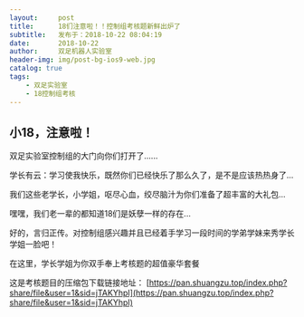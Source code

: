 ```yaml
---
layout:     post
title:      18们注意啦！！控制组考核题新鲜出炉了
subtitle:   发布于：2018-10-22 08:04:19      
date:       2018-10-22
author:     双足机器人实验室
header-img: img/post-bg-ios9-web.jpg
catalog: true
tags:
    - 双足实验室
    - 18控制组考核
---
```


##  小18，注意啦！

双足实验室控制组的大门向你们打开了......

  学长有云：学习使我快乐，既然你们已经快乐了那么久了，是不是应该热热身了...
  <!--more-->

  我们这些老学长，小学姐，呕尽心血，绞尽脑汁为你们准备了超丰富的大礼包...

  嘿嘿，我们老一辈的都知道18们是妖孽一样的存在...

  好的，言归正传。对控制组感兴趣并且已经着手学习一段时间的学弟学妹来秀学长学姐一脸吧！

  在这里，学长学姐为你双手奉上考核题的超值豪华套餐

这是考核题目的压缩包下载链接地址：
[https://pan.shuangzu.top/index.php?share/file&user=1&sid=jTAKYhpI](https://pan.shuangzu.top/index.php?share/file&user=1&sid=jTAKYhpI)
